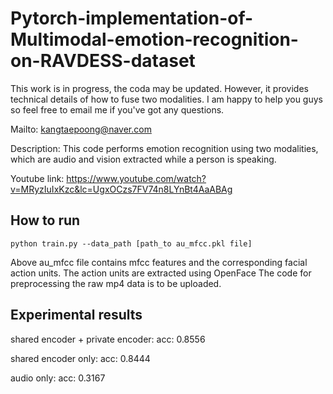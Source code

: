 # Pytorch-implementation-of-Multimodal-emotion-recognition-on-RAVDESS-dataset

This work is in progress, the coda may be updated. However, it provides technical details of how to fuse two modalities. I am happy to help you guys so feel free to email me if you've got any questions.

Mailto: kangtaepoong@naver.com

Description: This code performs emotion recognition using two modalities, which are audio and vision extracted while a person is speaking.

Youtube link: https://www.youtube.com/watch?v=MRyzIuIxKzc&lc=UgxOCzs7FV74n8LYnBt4AaABAg

<h2>How to run</h2>

```
python train.py --data_path [path_to au_mfcc.pkl file]
```

Above au_mfcc file contains mfcc features and the corresponding facial action units.
The action units are extracted using OpenFace
The code for preprocessing the raw mp4 data is to be uploaded.

<h2>Experimental results</h2>

shared encoder + private encoder:
acc: 0.8556

shared encoder only:
acc: 0.8444

audio only:
acc: 0.3167
